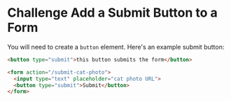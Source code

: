# Challenge Add a Submit Button to a Form

You will need to create a `button` element. Here's an example submit button:

```html
<button type="submit">this button submits the form</button>
```

```html
<form action="/submit-cat-photo">
  <input type="text" placeholder="cat photo URL">
  <button type="submit">Submit</button>
</form>
```
